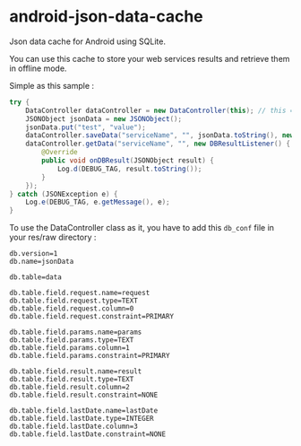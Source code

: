 # android-json-data-cache
Json data cache for Android using SQLite.

You can use this cache to store your web services results and retrieve them in offline mode.

Simple as this sample :
```java
try {
    DataController dataController = new DataController(this); // this = context
    JSONObject jsonData = new JSONObject();
    jsonData.put("test", "value");
    dataController.saveData("serviceName", "", jsonData.toString(), new Date().getTime());
    dataController.getData("serviceName", "", new DBResultListener() {
        @Override
        public void onDBResult(JSONObject result) {
            Log.d(DEBUG_TAG, result.toString());
        }
    });
} catch (JSONException e) {
    Log.e(DEBUG_TAG, e.getMessage(), e);
}
```

To use the DataController class as it, you have to add this `db_conf` file in your res/raw directory :
```
db.version=1
db.name=jsonData

db.table=data

db.table.field.request.name=request
db.table.field.request.type=TEXT
db.table.field.request.column=0
db.table.field.request.constraint=PRIMARY

db.table.field.params.name=params
db.table.field.params.type=TEXT
db.table.field.params.column=1
db.table.field.params.constraint=PRIMARY

db.table.field.result.name=result
db.table.field.result.type=TEXT
db.table.field.result.column=2
db.table.field.result.constraint=NONE

db.table.field.lastDate.name=lastDate
db.table.field.lastDate.type=INTEGER
db.table.field.lastDate.column=3
db.table.field.lastDate.constraint=NONE
```
